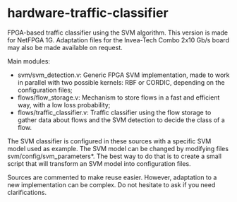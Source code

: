 hardware-traffic-classifier
===========================

FPGA-based traffic classifier using the SVM algorithm. This version is made for NetFPGA 1G. Adaptation files for the Invea-Tech Combo 2x10 Gb/s board may also be made available on request.

Main modules:
 * svm/svm_detection.v: Generic FPGA SVM implementation, made to work in parallel with two possible kernels: RBF or CORDIC, depending on the configuration files;
 * flows/flow_storage.v: Mechanism to store flows in a fast and efficient way, with a low loss probability;
 * flows/traffic_classifier.v: Traffic classifier using the flow storage to gather data about flows and the SVM detection to decide the class of a flow.

The SVM classifier is configured in these sources with a specific SVM model used as example. The SVM model can be changed by modifying files svm/config/svm_parameters*. The best way to do that is to create a small script that will transform an SVM model into configuration files.

Sources are commented to make reuse easier. However, adaptation to a new implementation can be complex. Do not hesitate to ask if you need clarifications.